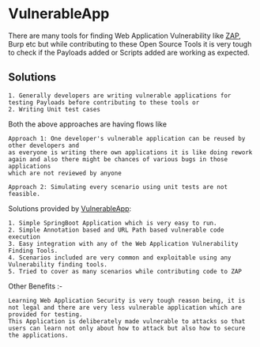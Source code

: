 # VulnerableApp

There are many tools for finding Web Application Vulnerability like [ZAP](https://github.com/zaproxy), Burp etc but while contributing to these Open Source Tools 
it is very tough to check if the Payloads added or Scripts added are working as expected.

## Solutions
``` 
1. Generally developers are writing vulnerable applications for testing Payloads before contributing to these tools or
2. Writing Unit test cases
```
Both the above approaches are having flows like 
```
Approach 1: One developer's vulnerable application can be reused by other developers and 
as everyone is writing there own applications it is like doing rework again and also there might be chances of various bugs in those applications
which are not reviewed by anyone

Approach 2: Simulating every scenario using unit tests are not feasible.
```

Solutions provided by [VulnerableApp](https://github.com/SasanLabs/VulnerableApp):
```
1. Simple SpringBoot Application which is very easy to run.
2. Simple Annotation based and URL Path based vulnerable code execution
3. Easy integration with any of the Web Application Vulnerability Finding Tools.
4. Scenarios included are very common and exploitable using any Vulnerability finding tools.
5. Tried to cover as many scenarios while contributing code to ZAP
```

Other Benefits :-
```
Learning Web Application Security is very tough reason being, it is not legal and there are very less vulnerable application which are provided for testing.
This Application is deliberately made vulnerable to attacks so that users can learn not only about how to attack but also how to secure the applications.
```
